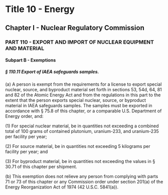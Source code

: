 
# Title 10 - Energy
## Chapter I - Nuclear Regulatory Commission
### PART 110 - EXPORT AND IMPORT OF NUCLEAR EQUIPMENT AND MATERIAL
#### Subpart B - Exemptions
##### § 110.11 Export of IAEA safeguards samples.

(a) A person is exempt from the requirements for a license to export special nuclear, source, and byproduct material set forth in sections 53, 54d, 64, 81 and 82 of the Atomic Energy Act and from the regulations in this part to the extent that the person exports special nuclear, source, or byproduct material in IAEA safeguards samples. The samples must be exported in accordance with § 75.8 of this chapter, or a comparable U.S. Department of Energy order, and:

(1) For special nuclear material, be in quantities not exceeding a combined total of 100 grams of contained plutonium, uranium-233, and uranium-235 per facility per year;

(2) For source material, be in quantities not exceeding 5 kilograms per facility per year; and

(3) For byproduct material, be in quantities not exceeding the values in § 30.71 of this chapter per shipment.

(b) This exemption does not relieve any person from complying with parts 71 or 73 of this chapter or any Commission order under section 201(a) of the Energy Reorganization Act of 1974 (42 U.S.C. 5841(a)).
